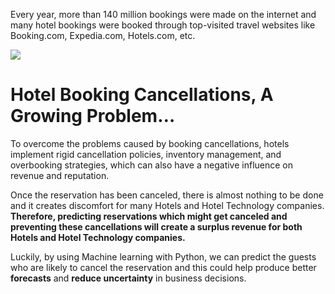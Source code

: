 Every year, more than 140 million bookings were made on the internet and many hotel bookings were booked through top-visited travel websites like Booking.com, Expedia.com, Hotels.com, etc.

![](https://user-images.githubusercontent.com/127329486/230780874-d7b0efcf-3278-4a3e-81ad-89eaaa582859.jpg)

# Hotel Booking Cancellations, A Growing Problem…

To overcome the problems caused by booking cancellations, hotels implement rigid cancellation policies, inventory management, and overbooking strategies, which can also have a negative influence on revenue and reputation.

Once the reservation has been canceled, there is almost nothing to be done and it creates discomfort for many Hotels and Hotel Technology companies. **Therefore, predicting reservations which might get canceled and preventing these cancellations will create a surplus revenue for both Hotels and Hotel Technology companies.**

Luckily, by using Machine learning with Python, we can predict the guests who are likely to cancel the reservation and this could help produce better **forecasts** and **reduce uncertainty** in business decisions.
